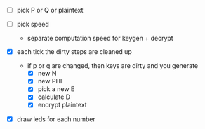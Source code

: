* [ ] pick P or Q or plaintext
* [ ] pick speed
  * separate computation speed for keygen + decrypt

* [x] each tick the dirty steps are cleaned up
  * if p or q are changed, then keys are dirty and you generate
    * [x] new N
    * [x] new PHI
    * [x] pick a new E
    * [x] calculate D
    * [x] encrypt plaintext
* [x] draw leds for each number
